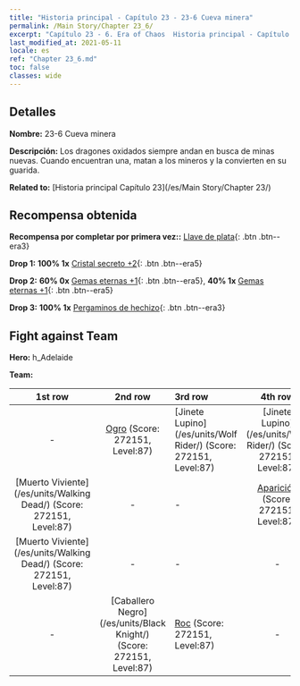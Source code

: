 ```yaml
---
title: "Historia principal - Capítulo 23 - 23-6 Cueva minera"
permalink: /Main Story/Chapter 23_6/
excerpt: "Capítulo 23 - 6. Era of Chaos  Historia principal - Capítulo 23_6. 23-6 Cueva minera"
last_modified_at: 2021-05-11
locale: es
ref: "Chapter 23_6.md"
toc: false
classes: wide
---
```


## Detalles

 **Nombre:** 23-6 Cueva minera

 **Descripción:** Los dragones oxidados siempre andan en busca de minas nuevas. Cuando encuentran una, matan a los mineros y la convierten en su guarida.

 **Related to:** [Historia principal Capítulo 23](/es/Main Story/Chapter 23/)

## Recompensa obtenida

 **Recompensa por completar por primera vez::** [Llave de plata](/ItemsES/con_693/){: .btn .btn--era3}

 **Drop 1:** **100% 1x** [Cristal secreto +2](/ItemsES/mat_80/){: .btn .btn--era5}

 **Drop 2:** **60% 0x** [Gemas eternas +1](/ItemsES/mat_72/){: .btn .btn--era5}, **40% 1x** [Gemas eternas +1](/ItemsES/mat_72/){: .btn .btn--era5}

 **Drop 3:** **100% 1x** [Pergaminos de hechizo](/ItemsES/con_694/){: .btn .btn--era3}


## Fight against Team
 **Hero:** h_Adelaide

 **Team:**


  | 1st row | 2nd row | 3rd row | 4th row |
  |:----:|:----:|:----|:----:|
  | - | [Ogro](/es/units/Ogre/) (Score: 272151, Level:87)  | [Jinete Lupino](/es/units/Wolf Rider/) (Score: 272151, Level:87)  | [Jinete Lupino](/es/units/Wolf Rider/) (Score: 272151, Level:87)  |
  | [Muerto Viviente](/es/units/Walking Dead/) (Score: 272151, Level:87)  | - | - | [Aparición](/es/units/Wight/) (Score: 272151, Level:87)  |
  | [Muerto Viviente](/es/units/Walking Dead/) (Score: 272151, Level:87)  | - | - | - |
  | - | [Caballero Negro](/es/units/Black Knight/) (Score: 272151, Level:87)  | [Roc](/es/units/Roc/) (Score: 272151, Level:87)  | - |


